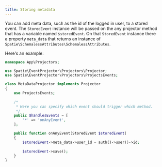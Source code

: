 ```yaml
---
title: Storing metadata
---
```


You can add meta data, such as the id of the logged in user, to a stored event. The `StoredEvent` instance will be passed on the any projector method that has a variable named `$storedEvent`. On that `StoredEvent` instance there a property `meta_data` that returns an instance of `Spatie\SchemalessAttributes\SchemalessAttributes`. 

Here's an example:

```php
namespace App\Projectors;

use Spatie\EventProjector\Projectors\Projector;
use Spatie\EventProjector\Projectors\ProjectsEvents;

class MetaDataProjector implements Projector
{
    use ProjectsEvents;
    
    /*
     * Here you can specify which event should trigger which method.
     */
    public $handlesEvents = [
        '*' => 'onAnyEvent',
    ];

    public function onAnyEvent(StoredEvent $storedEvent)
    {
        $storedEvent->meta_data->user_id = auth()->user()->id;
        
        $storedEvent->save();
    }
}
```